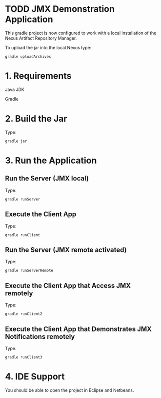 TODD JMX Demonstration Application
========================

This gradle project is now configured to work with a local installation of the Nexus Artifact Repository Manager.

To upload the jar into the local Nexus type:

 	gradle uploadArchives

# 1. Requirements

Java JDK

Gradle

# 2. Build the Jar

Type:

	gradle jar

# 3. Run the Application

## Run the Server (JMX local)

Type:

	gradle runServer

## Execute the Client App

Type:

	gradle runClient

## Run the Server (JMX remote activated)

Type:

	gradle runServerRemote

## Execute the Client App that Access JMX remotely

Type:

	gradle runClient2

## Execute the Client App that Demonstrates JMX Notifications remotely

Type:

	gradle runClient3

# 4. IDE Support

You should be able to open the project in Eclipse and Netbeans.
